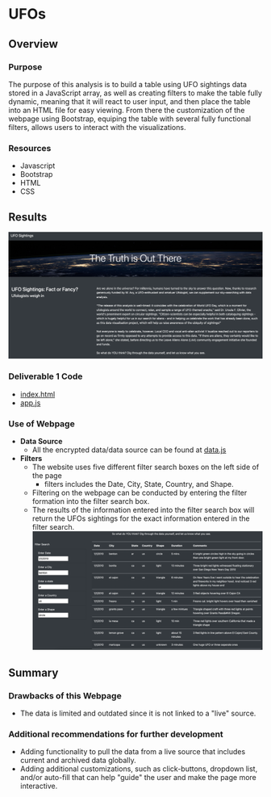# UFOs

## Overview
### Purpose
The purpose of this analysis is to build a table using UFO sightings data stored in a JavaScript array, as well as creating filters to make the table fully dynamic, meaning that it will react to user input, and then place the table into an HTML file for easy viewing. From there the customization of the webpage using Bootstrap, equiping the table with several fully functional filters, allows users to interact with the visualizations.

### Resources
- Javascript
- Bootstrap
- HTML
- CSS

## Results
![website_title](https://github.com/pfrivas/UFOs/blob/main/Resources/Website%20Title.png)

### Deliverable 1 Code
- [index.html](https://github.com/pfrivas/UFOs/blob/main/Challenge/web/index.html)
- [app.js](https://github.com/pfrivas/UFOs/blob/main/Challenge/web/static/js/app.js)

### Use of Webpage
- **Data Source**
  - All the encrypted data/data source can be found at [data.js](https://github.com/pfrivas/UFOs/blob/main/Challenge/web/static/js/data.js)
- **Filters**
  - The website uses five different filter search boxes on the left side of the page
    - filters includes the Date, City, State, Country, and Shape. 
  - Filtering on the webpage can be conducted by entering the filter formation into the filter search box. 
  - The results of the information entered into the filter search box will return the UFOs sightings for the exact information entered in the filter search.
![website_filter](https://github.com/pfrivas/UFOs/blob/main/Resources/Website%20Filter%20Buttons.png)

## Summary

### Drawbacks of this Webpage
- The data is limited and outdated since it is not linked to a "live" source.

### Additional recommendations for further development
- Adding functionality to pull the data from a live source that includes current and archived data globally.
- Adding additional customizations, such as click-buttons, dropdown list, and/or auto-fill that can help "guide" the user and make the page more interactive.





